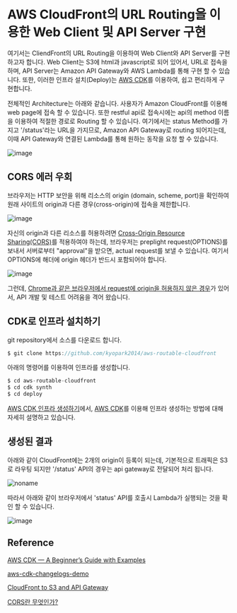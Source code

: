 # AWS CloudFront의 URL Routing을 이용한 Web Client 및 API Server 구현

여기서는 CliendFront의 URL Routing을 이용하여 Web Client와 API Server를 구현하고자 합니다. Web Client는 S3에 html과 javascript로 되어 있어서, URL로 접속을 하며, API Server는 Amazon API Gateway와 AWS Lambda를 통해 구현 할 수 있습니다. 또한, 이러한 인프라 설치(Deploy)는 [AWS CDK](https://github.com/kyopark2014/technical-summary/blob/main/cdk-introduction.md)를 이용하여, 쉽고 편리하게 구현합니다. 

전체적인 Architecture는 아래와 같습니다. 사용자가 Amazon CloudFront를 이용해 web page에 접속 할 수 있습니다. 또한 restful api로 접속시에는 api의 method 이름을 이용하여 적절한 경로로 Routing 할 수 있습니다. 여기에서는 status Method를 가지고 '/status'라는 URL을 가지므로, Amazon API Gateway로 routing 되어지는데, 이때 API Gateway와 연결된 Lambda를 통해 원하는 동작을 요청 할 수 있습니다. 

![image](https://user-images.githubusercontent.com/52392004/171438110-3cb4afa1-b597-4ac9-b531-78ec62b4bd7f.png)


## CORS 에러 우회

브라우저는 HTTP 보안을 위해 리소스의 origin (domain, scheme, port)을 확인하여 원래 사이트의 origin과 다른 경우(cross-origin)에 접속을 제한합니다. 

![image](https://user-images.githubusercontent.com/52392004/171963588-1fe1089a-e9fd-4222-b0a3-263dc2fe0d09.png)

자신의 origin과 다른 리소스를 허용하려면 [Cross-Origin Resource Sharing(CORS)](https://developer.mozilla.org/en-US/docs/Web/HTTP/CORS)를 적용하여야 하는데, 브라우저는 preplight request(OPTIONS)를 보내서 서버로부터 "approval"을 받으면, actual request를 보낼 수 있습니다. 여기서 OPTIONS에 해더에 origin 헤더가 반드시 포함되어야 합니다.

![image](https://user-images.githubusercontent.com/52392004/171963632-7669ff66-74e1-45c8-8176-2b4e75746b9f.png)

그런데, [Chrome과 같은 브라우저에서 request에 origin을 허용하지 않은 경우](https://stackoverflow.com/questions/11182712/refused-to-set-unsafe-header-origin-when-using-xmlhttprequest-of-google-chrome)가 있어서, API 개발 및 테스트 어려움을 격어 왔습니다.


## CDK로 인프라 설치하기 

git repository에서 소스를 다운로드 합니다.

```c
$ git clone https://github.com/kyopark2014/aws-routable-cloudfront
```

아래의 명령어를 이용하여 인프라를 생성합니다. 

```c
$ cd aws-routable-cloudfront
$ cd cdk synth
$ cd deploy
```

[AWS CDK 인프라 생성하기](https://github.com/kyopark2014/aws-routable-cloudfront/tree/main/cdk-cloudfront)에서, [AWS CDK](https://github.com/kyopark2014/technical-summary/blob/main/cdk-introduction.md)를 이용해 인프라 생성하는 방법에 대해 자세히 설명하고 있습니다. 

## 생성된 결과

아래와 같이 CloudFront에는 2개의 origin이 등록이 되는데, 기본적으로 트래픽은 S3로 라우팅 되지만 '/status' API의 경우는 api gateway로 전달되어 처리 됩니다. 

![noname](https://user-images.githubusercontent.com/52392004/171436095-76869042-d7f3-49d9-ba37-015852ec90e5.png)


따라서 아래와 같이 브라우저에서 'status' API를 호출시 Lambda가 실행되는 것을 확인 할 수 있습니다.

![image](https://user-images.githubusercontent.com/52392004/171440535-18269d39-9c50-4c66-9e90-c7ec5b17c058.png)



## Reference 

[AWS CDK — A Beginner’s Guide with Examples](https://enlear.academy/aws-cdk-a-beginners-guide-with-examples-424c600ac409)

[aws-cdk-changelogs-demo](https://github.com/aws-samples/aws-cdk-changelogs-demo)

[CloudFront to S3 and API Gateway](https://serverlessland.com/patterns/cloudfront-s3-lambda-cdk)

[CORS란 무엇인가?](https://hannut91.github.io/blogs/infra/cors)
